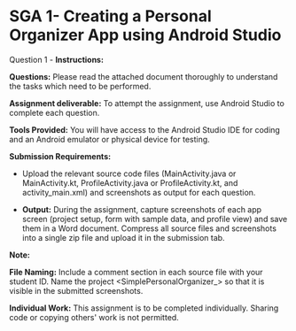 # SGA 1- Creating a Personal Organizer App using Android Studio

Question 1 - 
**Instructions:**

**Questions:** Please read the attached document thoroughly to understand the tasks which need to be performed. 

**Assignment deliverable:** To attempt the assignment, use Android Studio to complete each question.

**Tools Provided:** You will have access to the Android Studio IDE for coding and an Android emulator or physical device for testing.

**Submission Requirements:**

- Upload the relevant source code files (MainActivity.java or MainActivity.kt, ProfileActivity.java or ProfileActivity.kt, and activity_main.xml) and screenshots as output for each question.

- **Output:** During the assignment, capture screenshots of each app screen (project setup, form with sample data, and profile view) and save them in a Word document. Compress all source files and screenshots into a single zip file and upload it in the submission tab.

**Note:**

**File Naming:** Include a comment section in each source file with your student ID. Name the project <SimplePersonalOrganizer_<studentID>> so that it is visible in the submitted screenshots.

**Individual Work:** This assignment is to be completed individually. Sharing code or copying others' work is not permitted.
